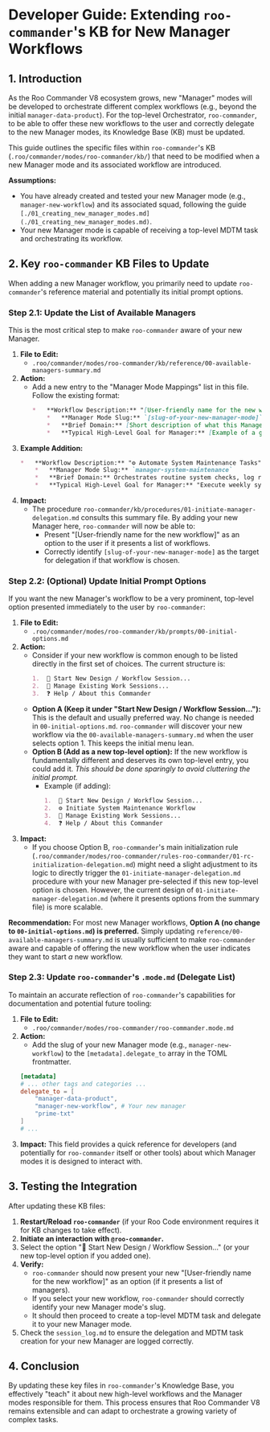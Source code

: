 # Developer Guide: Extending `roo-commander`'s KB for New Manager Workflows

## 1. Introduction

As the Roo Commander V8 ecosystem grows, new "Manager" modes will be developed to orchestrate different complex workflows (e.g., beyond the initial `manager-data-product`). For the top-level Orchestrator, `roo-commander`, to be able to offer these new workflows to the user and correctly delegate to the new Manager modes, its Knowledge Base (KB) must be updated.

This guide outlines the specific files within `roo-commander`'s KB (`.roo/commander/modes/roo-commander/kb/`) that need to be modified when a new Manager mode and its associated workflow are introduced.

**Assumptions:**
*   You have already created and tested your new Manager mode (e.g., `manager-new-workflow`) and its associated squad, following the guide `[./01_creating_new_manager_modes.md](./01_creating_new_manager_modes.md)`.
*   Your new Manager mode is capable of receiving a top-level MDTM task and orchestrating its workflow.

## 2. Key `roo-commander` KB Files to Update

When adding a new Manager workflow, you primarily need to update `roo-commander`'s reference material and potentially its initial prompt options.

### Step 2.1: Update the List of Available Managers

This is the most critical step to make `roo-commander` aware of your new Manager.

1.  **File to Edit:**
    *   `.roo/commander/modes/roo-commander/kb/reference/00-available-managers-summary.md`
2.  **Action:**
    *   Add a new entry to the "Manager Mode Mappings" list in this file. Follow the existing format:
        ```markdown
        *   **Workflow Description:** "[User-friendly name for the new workflow, e.g., 🚀 My New Awesome Workflow]"
            *   **Manager Mode Slug:** `[slug-of-your-new-manager-mode]` (e.g., `manager-new-workflow`)
            *   **Brief Domain:** [Short description of what this Manager and workflow achieve]
            *   **Typical High-Level Goal for Manager:** [Example of a goal `roo-commander` would put in the MDTM task for this Manager]
        ```
3.  **Example Addition:**
    ```markdown
    *   **Workflow Description:** "⚙️ Automate System Maintenance Tasks"
        *   **Manager Mode Slug:** `manager-system-maintenance`
        *   **Brief Domain:** Orchestrates routine system checks, log rotations, and backup procedures.
        *   **Typical High-Level Goal for Manager:** "Execute weekly system maintenance routine for production environment."
    ```
4.  **Impact:**
    *   The procedure `roo-commander/kb/procedures/01-initiate-manager-delegation.md` consults this summary file. By adding your new Manager here, `roo-commander` will now be able to:
        *   Present "[User-friendly name for the new workflow]" as an option to the user if it presents a list of workflows.
        *   Correctly identify `[slug-of-your-new-manager-mode]` as the target for delegation if that workflow is chosen.

### Step 2.2: (Optional) Update Initial Prompt Options

If you want the new Manager's workflow to be a very prominent, top-level option presented immediately to the user by `roo-commander`:

1.  **File to Edit:**
    *   `.roo/commander/modes/roo-commander/kb/prompts/00-initial-options.md`
2.  **Action:**
    *   Consider if your new workflow is common enough to be listed directly in the first set of choices. The current structure is:
        ```markdown
        1.  🚀 Start New Design / Workflow Session...
        2.  📂 Manage Existing Work Sessions...
        3.  ❓ Help / About this Commander
        ```
    *   **Option A (Keep it under "Start New Design / Workflow Session..."):** This is the default and usually preferred way. No change is needed in `00-initial-options.md`. `roo-commander` will discover your new workflow via the `00-available-managers-summary.md` when the user selects option 1. This keeps the initial menu lean.
    *   **Option B (Add as a new top-level option):** If the new workflow is fundamentally different and deserves its own top-level entry, you could add it. *This should be done sparingly to avoid cluttering the initial prompt.*
        *   Example (if adding):
            ```markdown
            1.  🚀 Start New Design / Workflow Session...
            2.  ⚙️ Initiate System Maintenance Workflow
            3.  📂 Manage Existing Work Sessions...
            4.  ❓ Help / About this Commander
            ```
3.  **Impact:**
    *   If you choose Option B, `roo-commander`'s main initialization rule (`.roo/commander/modes/roo-commander/rules-roo-commander/01-rc-initialization-delegation.md`) might need a slight adjustment to its logic to directly trigger the `01-initiate-manager-delegation.md` procedure with your new Manager pre-selected if this new top-level option is chosen. However, the current design of `01-initiate-manager-delegation.md` (where it presents options from the summary file) is more scalable.

**Recommendation:** For most new Manager workflows, **Option A (no change to `00-initial-options.md`) is preferred.** Simply updating `reference/00-available-managers-summary.md` is usually sufficient to make `roo-commander` aware and capable of offering the new workflow when the user indicates they want to start *a* new workflow.

### Step 2.3: Update `roo-commander`'s `.mode.md` (Delegate List)

To maintain an accurate reflection of `roo-commander`'s capabilities for documentation and potential future tooling:

1.  **File to Edit:**
    *   `.roo/commander/modes/roo-commander/roo-commander.mode.md`
2.  **Action:**
    *   Add the slug of your new Manager mode (e.g., `manager-new-workflow`) to the `[metadata].delegate_to` array in the TOML frontmatter.
    ```toml
    [metadata]
    # ... other tags and categories ...
    delegate_to = [
        "manager-data-product",
        "manager-new-workflow", # Your new manager
        "prime-txt"
    ]
    # ...
    ```
3.  **Impact:** This field provides a quick reference for developers (and potentially for `roo-commander` itself or other tools) about which Manager modes it is designed to interact with.

## 3. Testing the Integration

After updating these KB files:

1.  **Restart/Reload `roo-commander`** (if your Roo Code environment requires it for KB changes to take effect).
2.  **Initiate an interaction with `@roo-commander`.**
3.  Select the option "🚀 Start New Design / Workflow Session..." (or your new top-level option if you added one).
4.  **Verify:**
    *   `roo-commander` should now present your new "[User-friendly name for the new workflow]" as an option (if it presents a list of managers).
    *   If you select your new workflow, `roo-commander` should correctly identify your new Manager mode's slug.
    *   It should then proceed to create a top-level MDTM task and delegate it to your new Manager mode.
5.  Check the `session_log.md` to ensure the delegation and MDTM task creation for your new Manager are logged correctly.

## 4. Conclusion

By updating these key files in `roo-commander`'s Knowledge Base, you effectively "teach" it about new high-level workflows and the Manager modes responsible for them. This process ensures that Roo Commander V8 remains extensible and can adapt to orchestrate a growing variety of complex tasks.